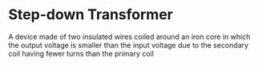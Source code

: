 # Step-down Transformer
A device made of two insulated wires coiled around an iron core in which the output voltage is smaller than the input voltage due to the secondary coil having fewer turns than the primary coil